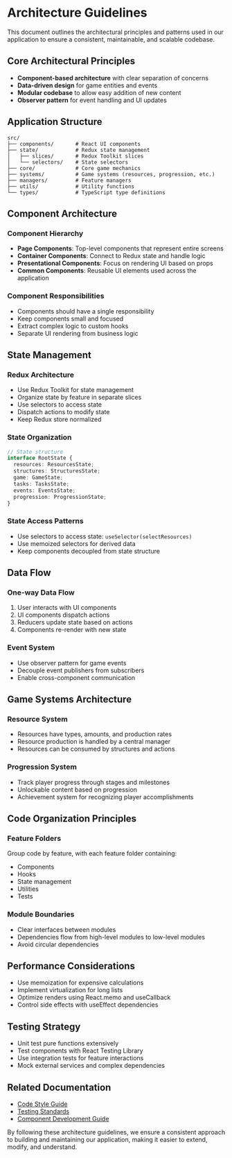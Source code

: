 # Architecture Guidelines

This document outlines the architectural principles and patterns used in our application to ensure a consistent, maintainable, and scalable codebase.

## Core Architectural Principles

- **Component-based architecture** with clear separation of concerns
- **Data-driven design** for game entities and events
- **Modular codebase** to allow easy addition of new content
- **Observer pattern** for event handling and UI updates

## Application Structure

```
src/
├── components/       # React UI components
├── state/            # Redux state management
│   ├── slices/       # Redux Toolkit slices
│   └── selectors/    # State selectors
├── core/             # Core game mechanics
├── systems/          # Game systems (resources, progression, etc.)
├── managers/         # Feature managers
├── utils/            # Utility functions
└── types/            # TypeScript type definitions
```

## Component Architecture

### Component Hierarchy

- **Page Components**: Top-level components that represent entire screens
- **Container Components**: Connect to Redux state and handle logic
- **Presentational Components**: Focus on rendering UI based on props
- **Common Components**: Reusable UI elements used across the application

### Component Responsibilities

- Components should have a single responsibility
- Keep components small and focused
- Extract complex logic to custom hooks
- Separate UI rendering from business logic

## State Management

### Redux Architecture

- Use Redux Toolkit for state management
- Organize state by feature in separate slices
- Use selectors to access state
- Dispatch actions to modify state
- Keep Redux store normalized

### State Organization

```typescript
// State structure
interface RootState {
  resources: ResourcesState;
  structures: StructuresState; 
  game: GameState;
  tasks: TasksState;
  events: EventsState;
  progression: ProgressionState;
}
```

### State Access Patterns

- Use selectors to access state: `useSelector(selectResources)`
- Use memoized selectors for derived data
- Keep components decoupled from state structure

## Data Flow

### One-way Data Flow

1. User interacts with UI components
2. UI components dispatch actions
3. Reducers update state based on actions
4. Components re-render with new state

### Event System

- Use observer pattern for game events
- Decouple event publishers from subscribers
- Enable cross-component communication

## Game Systems Architecture

### Resource System

- Resources have types, amounts, and production rates
- Resource production is handled by a central manager
- Resources can be consumed by structures and actions

### Progression System

- Track player progress through stages and milestones
- Unlockable content based on progression
- Achievement system for recognizing player accomplishments

## Code Organization Principles

### Feature Folders

Group code by feature, with each feature folder containing:
- Components
- Hooks
- State management
- Utilities
- Tests

### Module Boundaries

- Clear interfaces between modules
- Dependencies flow from high-level modules to low-level modules
- Avoid circular dependencies

## Performance Considerations

- Use memoization for expensive calculations
- Implement virtualization for long lists
- Optimize renders using React.memo and useCallback
- Control side effects with useEffect dependencies

## Testing Strategy

- Unit test pure functions extensively
- Test components with React Testing Library
- Use integration tests for feature interactions
- Mock external services and complex dependencies

## Related Documentation

- [Code Style Guide](/docs/processes/code-quality/code-style-guide.md)
- [Testing Standards](/docs/processes/code-quality/testing-standards.md)
- [Component Development Guide](/docs/processes/code-quality/component-development.md)

By following these architecture guidelines, we ensure a consistent approach to building and maintaining our application, making it easier to extend, modify, and understand.